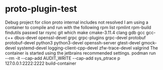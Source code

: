 # proto-plugin-test
Debug project for clion
proto internal includes not resolved
I am using a container to compile and run with the following rpm list
rpmlint rpm-build findutils passwd tar rsync git which make cmake-3.11.4 clang gdb gcc gcc-c++ dbus-devel openssl-devel grpc grpc-plugins grpc-devel protobuf protobuf-devel python3 python3-devel openssh-server gtest-devel gmock-devel systemd-devel logging-client-cpp-devel zfw-trace-devel valgrind
The container is started using the jetbrains recommended settings.
podman run --rm -it --cap-add AUDIT_WRITE --cap-add sys_ptrace p 127.0.0.1:2222:2222 build-container

